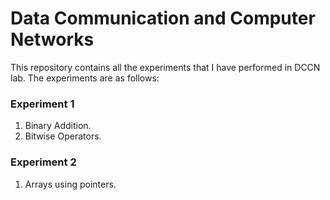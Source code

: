 # **Data Communication and Computer Networks**

This repository contains all the experiments that I have performed in DCCN lab. The experiments are as follows:

### **Experiment 1**
1. Binary Addition.
2. Bitwise Operators.

### **Experiment 2**
1. Arrays using pointers.
